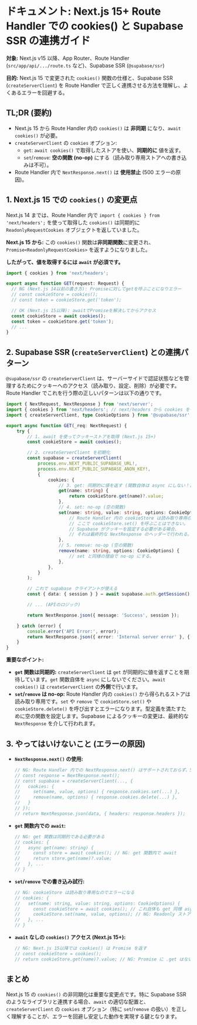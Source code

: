 # ドキュメント: Next.js 15+ Route Handler での cookies() と Supabase SSR の連携ガイド

**対象:** Next.js v15 以降、App Router、Route Handler (`src/app/api/.../route.ts` など)、Supabase SSR (`@supabase/ssr`)

**目的:** Next.js 15 で変更された `cookies()` 関数の仕様と、Supabase SSR (`createServerClient`) を Route Handler で正しく連携させる方法を理解し、よくあるエラーを回避する。

## TL;DR (要約)

*   Next.js 15 から Route Handler 内の `cookies()` は **非同期** になり、`await cookies()` が必要。
*   `createServerClient` の `cookies` オプション:
    *   `get`: `await cookies()` で取得したストアを使い、**同期的に** 値を返す。
    *   `set`/`remove`: **空の関数 (no-op)** にする（読み取り専用ストアへの書き込みは不可）。
*   Route Handler 内で `NextResponse.next()` は **使用禁止** (500 エラーの原因)。

## 1. Next.js 15 での `cookies()` の変更点

Next.js 14 までは、Route Handler 内で `import { cookies } from 'next/headers';` を使って取得した `cookies()` は同期的に `ReadonlyRequestCookies` オブジェクトを返していました。

**Next.js 15 から:**
この `cookies()` 関数は**非同期関数**に変更され、`Promise<ReadonlyRequestCookies>` を返すようになりました。

**したがって、値を取得するには `await` が必須です。**

```typescript
import { cookies } from 'next/headers';

export async function GET(request: Request) {
  // NG (Next.js 14以前の書き方): Promiseに対してgetを呼ぶことになりエラー
  // const cookieStore = cookies();
  // const token = cookieStore.get('token');

  // OK (Next.js 15以降): awaitでPromiseを解決してからアクセス
  const cookieStore = await cookies();
  const token = cookieStore.get('token');
  // ...
}
```

## 2. Supabase SSR (`createServerClient`) との連携パターン

`@supabase/ssr` の `createServerClient` は、サーバーサイドで認証状態などを管理するためにクッキーへのアクセス（読み取り、設定、削除）が必要です。Route Handler でこれを行う際の正しいパターンは以下の通りです。

```typescript
import { NextRequest, NextResponse } from 'next/server';
import { cookies } from 'next/headers'; // next/headers から cookies をインポート
import { createServerClient, type CookieOptions } from '@supabase/ssr';

export async function GET(_req: NextRequest) {
    try {
        // 1. await を使ってクッキーストアを取得 (Next.js 15+)
        const cookieStore = await cookies();

        // 2. createServerClient を初期化
        const supabase = createServerClient(
            process.env.NEXT_PUBLIC_SUPABASE_URL!,
            process.env.NEXT_PUBLIC_SUPABASE_ANON_KEY!,
            {
                cookies: {
                    // 3. get: 同期的に値を返す (関数自体は async にしない！)
                    get(name: string) {
                        return cookieStore.get(name)?.value;
                    },
                    // 4. set: no-op (空の関数)
                    set(name: string, value: string, options: CookieOptions) {
                        // Route Handler 内の cookieStore は読み取り専用のため、
                        // ここで cookieStore.set() を呼ぶことはできない。
                        // Supabase がクッキーを設定する必要がある場合、
                        // それは最終的な NextResponse のヘッダーで行われる。
                    },
                    // 5. remove: no-op (空の関数)
                    remove(name: string, options: CookieOptions) {
                        // set と同様の理由で no-op にする。
                    },
                },
            }
        );

        // これで supabase クライアントが使える
        const { data: { session } } = await supabase.auth.getSession();

        // ... (APIのロジック)

        return NextResponse.json({ message: 'Success', session });

    } catch (error) {
        console.error('API Error:', error);
        return NextResponse.json({ error: 'Internal server error' }, { status: 500 });
    }
}
```

**重要なポイント:**

*   **`get` 関数は同期的:** `createServerClient` は `get` が同期的に値を返すことを期待しています。`get` 関数自体を `async` にしないでください。`await cookies()` は `createServerClient` の**外側**で行います。
*   **`set`/`remove` は no-op:** Route Handler 内の `cookies()` から得られるストアは読み取り専用です。`set` や `remove` で `cookieStore.set()` や `cookieStore.delete()` を呼び出すとエラーになります。型定義を満たすために空の関数を設定します。Supabase によるクッキーの変更は、最終的な `NextResponse` を介して行われます。

## 3. やってはいけないこと (エラーの原因)

*   **`NextResponse.next()` の使用:**
    ```typescript
    // NG: Route Handler 内での NextResponse.next() はサポートされておらず、500エラーになる
    // const response = NextResponse.next();
    // const supabase = createServerClient(..., {
    //   cookies: {
    //     set(name, value, options) { response.cookies.set(...) },
    //     remove(name, options) { response.cookies.delete(...) },
    //   }
    // });
    // return NextResponse.json(data, { headers: response.headers });
    ```
*   **`get` 関数内での `await`:**
    ```typescript
    // NG: get 関数は同期的である必要がある
    // cookies: {
    //   async get(name: string) {
    //     const store = await cookies(); // NG: get 関数内で await
    //     return store.get(name)?.value;
    //   }, ...
    // }
    ```
*   **`set`/`remove` での書き込み試行:**
    ```typescript
    // NG: cookieStore は読み取り専用なのでエラーになる
    // cookies: {
    //   set(name: string, value: string, options: CookieOptions) {
    //     const cookieStore = await cookies(); // これ自体も get 同様 async にできない
    //     cookieStore.set(name, value, options); // NG: Readonly ストアへの書き込み
    //   }, ...
    // }
    ```
*   **`await` なしの `cookies()` アクセス (Next.js 15+):**
    ```typescript
    // NG: Next.js 15以降では cookies() は Promise を返す
    // const cookieStore = cookies();
    // return cookieStore.get(name)?.value; // NG: Promise に .get はない
    ```

## まとめ

Next.js 15 の `cookies()` の非同期化は重要な変更点です。特に Supabase SSR のようなライブラリと連携する場合、`await` の適切な配置と、`createServerClient` の `cookies` オプション（特に `set`/`remove` の扱い）を正しく理解することが、エラーを回避し安定した動作を実現する鍵となります。
